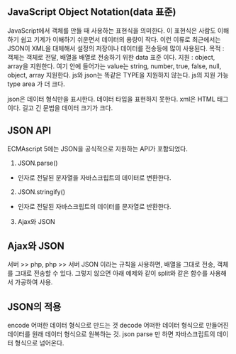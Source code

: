 ## JavaScript Object Notation(data 표준)
JavaScript에서 객체를 만들 때 사용하는 표현식을 의미한다. 이 표현식은 사람도 이해하기 쉽고 기계가 이해하기 쉬운면서 데이터의 용량이 작다.
이런 이류로 최근에서는 JSON이 XML을 대체해서 설정의 저장이나 데이터를 전송등에 많이 사용된다.
목적 : 객체는 객체로 전달, 배열을 배열로 전송하기 위한 data 표준 이다.
지원 : object, array을 지원한다. 여기 안에 들어가는 value는 string, number, true, false, null, object, array 지원한다.
js와 json는 똑같은 TYPE을 지원하지 않는다. js의 지원 가능 type area 가 더 크다.

json은 데이터 형식만을 표시한다. 데이터 타입을 표현하지 못한다.
xml은 HTML 태그이다. 길고 긴 문법을 데이터 크기가 크다.


## JSON API
ECMAscript 5에는 JSON을 공식적으로 지원하는 API가 포함되었다.

1. JSON.parse()
- 인자로 전달된 문자열을 자바스크립트의 데이터로 변환한다.
2. JSON.stringify()
- 인자로 전달된 자바스크립트의 데이터를 문자열로 반환한다.
3. Ajax와 JSON

## Ajax와 JSON
서버 >> php, php >> 서버 JSON 이라는 규칙을 사용하면, 배열을 그대로 전송, 객체를 그대로 전송할 수 있다.
그렇지 않으면 아래 예제와 같이 split와 같은 함수를 사용해서 가공하여 사용.

## JSON의 적용
encode 어떠한 데이터 형식으로 만드는 것
decode 어떠한 데이터 형식으로 만들어진 데이터를 원래 데이터 형식으로 원복하는 것.
json parse 만 하면 자바스크립트의 데이터 형식으로 넘어온다.
